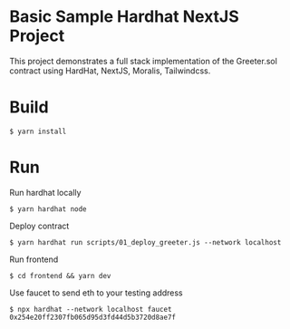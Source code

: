# Basic Sample Hardhat NextJS Project

This project demonstrates a full stack implementation of the Greeter.sol contract using HardHat, NextJS, Moralis, Tailwindcss.

Build
==================

```
$ yarn install
```

Run 
==================
Run hardhat locally
```
$ yarn hardhat node
```

Deploy contract

```
$ yarn hardhat run scripts/01_deploy_greeter.js --network localhost
```

Run frontend

```
$ cd frontend && yarn dev
```

Use faucet to send eth to your testing address
```
$ npx hardhat --network localhost faucet 0x254e20ff2307fb065d95d3fd44d5b3720d8ae7f
```




